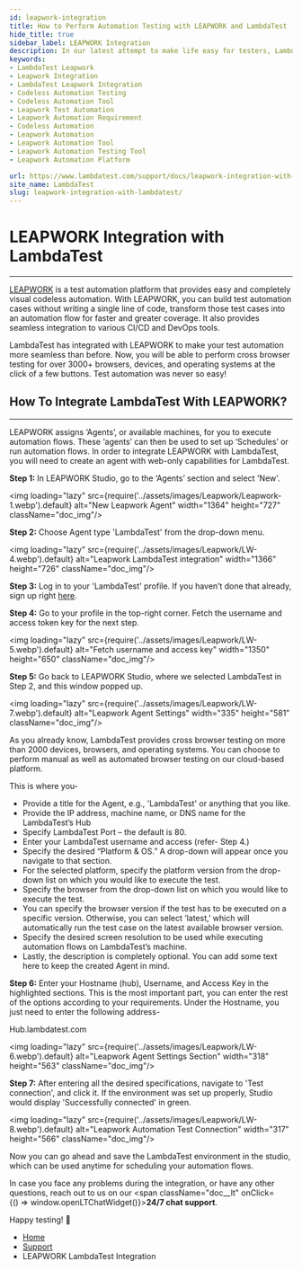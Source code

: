 ```yaml
---
id: leapwork-integration
title: How to Perform Automation Testing with LEAPWORK and LambdaTest
hide_title: true
sidebar_label: LEAPWORK Integration
description: In our latest attempt to make life easy for testers, LambdaTest integrates with LeapWork to make your automation flows more seamless than ever before.
keywords:
- LambdaTest Leapwork
- Leapwork Integration
- LambdaTest Leapwork Integration
- Codeless Automation Testing
- Codeless Automation Tool
- Leapwork Test Automation
- Leapwork Automation Requirement
- Codeless Automation
- Leapwork Automation
- Leapwork Automation Tool
- Leapwork Automation Testing Tool
- Leapwork Automation Platform

url: https://www.lambdatest.com/support/docs/leapwork-integration-with-lambdatest/
site_name: LambdaTest
slug: leapwork-integration-with-lambdatest/
---
```


<script type="application/ld+json"
      dangerouslySetInnerHTML={{ __html: JSON.stringify({
       "@context": "https://schema.org",
        "@type": "BreadcrumbList",
        "itemListElement": [{
          "@type": "ListItem",
          "position": 1,
          "name": "LambdaTest",
          "item": "https://www.lambdatest.com"
        },{
          "@type": "ListItem",
          "position": 2,
          "name": "Support",
          "item": "https://www.lambdatest.com/support/docs/"
        },{
          "@type": "ListItem",
          "position": 3,
          "name": "LEAPWORK LambdaTest Integration",
          "item": "https://www.lambdatest.com/support/docs/leapwork-integration-with-lambdatest/"
        }]
      })
    }}
></script>

# LEAPWORK Integration with LambdaTest
* * *
[LEAPWORK](https://www.leapwork.com/) is a test automation platform that provides easy and completely visual codeless automation. With LEAPWORK, you can build test automation cases without writing a single line of code, transform those test cases into an automation flow for faster and greater coverage. It also provides seamless integration to various CI/CD and DevOps tools.

LambdaTest has integrated with LEAPWORK to make your test automation more seamless than before. Now, you will be able to perform cross browser testing for over 3000+ browsers, devices, and operating systems at the click of a few buttons. Test automation was never so easy!

## How To Integrate LambdaTest With LEAPWORK?
-----------------------------------------------------------------------------------------------------------------------------
LEAPWORK assigns ‘Agents’, or available machines, for you to execute automation flows. These ‘agents’ can then be used to set up ‘Schedules’ or run automation flows. In order to integrate LEAPWORK with LambdaTest, you will need to create an agent with web-only capabilities for LambdaTest.

**Step 1:** In LEAPWORK Studio, go to the ‘Agents’ section and select 'New'.

<img loading="lazy" src={require('../assets/images/Leapwork/Leapwork-1.webp').default} alt="New Leapwork Agent" width="1364" height="727" className="doc_img"/>

**Step 2:** Choose Agent type 'LambdaTest' from the drop-down menu.

<img loading="lazy" src={require('../assets/images/Leapwork/LW-4.webp').default} alt="Leapwork LambdaTest integration" width="1366" height="726" className="doc_img"/>

**Step 3:** Log in to your 'LambdaTest' profile. If you haven’t done that already, sign up right [here](https://accounts.lambdatest.com/dashboard).

**Step 4:** Go to your profile in the top-right corner. Fetch the username and access token key for the next step.

<img loading="lazy" src={require('../assets/images/Leapwork/LW-5.webp').default} alt="Fetch username and access key" width="1350" height="650" className="doc_img"/>

**Step 5:** Go back to LEAPWORK Studio, where we selected LambdaTest in Step 2, and this window popped up.

<img loading="lazy" src={require('../assets/images/Leapwork/LW-7.webp').default} alt="Leapwork Agent Settings" width="335" height="581" className="doc_img"/>

As you already know, LambdaTest provides cross browser testing on more than 2000 devices, browsers, and operating systems. You can choose to perform manual as well as automated browser testing on our cloud-based platform.

This is where you-

  * Provide a title for the Agent, e.g., 'LambdaTest' or anything that you like.
  * Provide the IP address, machine name, or DNS name for the LambdaTest’s Hub
  * Specify LambdaTest Port – the default is 80.
  * Enter your LambdaTest username and access (refer- Step 4.)
  * Specify the desired “Platform & OS.” A drop-down will appear once you navigate to that section.
  * For the selected platform, specify the platform version from the drop-down list on which you would like to execute the test.
  * Specify the browser from the drop-down list on which you would like to execute the test.
  * You can specify the browser version if the test has to be executed on a specific version. Otherwise, you can select ‘latest,’ which will automatically run the test case on the latest available browser version.
  * Specify the desired screen resolution to be used while executing automation flows on LambdaTest’s machine.
  * Lastly, the description is completely optional. You can add some text here to keep the created Agent in mind.

**Step 6:** Enter your Hostname (hub), Username, and Access Key in the highlighted sections. This is the most important part, you can enter the rest of the options according to your requirements. Under the Hostname, you just need to enter the following address-

Hub.lambdatest.com

<img loading="lazy" src={require('../assets/images/Leapwork/LW-6.webp').default} alt="Leapwork Agent Settings Section" width="318" height="563" className="doc_img"/>

**Step 7:** After entering all the desired specifications, navigate to 'Test connection', and click it. If the environment was set up properly, Studio would display 'Successfully connected' in green.

<img loading="lazy" src={require('../assets/images/Leapwork/LW-8.webp').default} alt="Leapwork Automation Test Connection" width="317" height="566" className="doc_img"/>

Now you can go ahead and save the LambdaTest environment in the studio, which can be used anytime for scheduling your automation flows.

In case you face any problems during the integration, or have any other questions, reach out to us on our <span className="doc__lt" onClick={() => window.openLTChatWidget()}>**24/7 chat support**</span>.

Happy testing! 🙂

<nav aria-label="breadcrumbs">
  <ul className="breadcrumbs">
    <li className="breadcrumbs__item">
      <a className="breadcrumbs__link" href="https://www.lambdatest.com">Home</a>
    </li>
    <li className="breadcrumbs__item">
      <a className="breadcrumbs__link" href="/docs/">Support</a>
    </li>
    <li className="breadcrumbs__item breadcrumbs__item--active">
      <span className="breadcrumbs__link">LEAPWORK LambdaTest Integration</span>
    </li>
  </ul>
</nav>